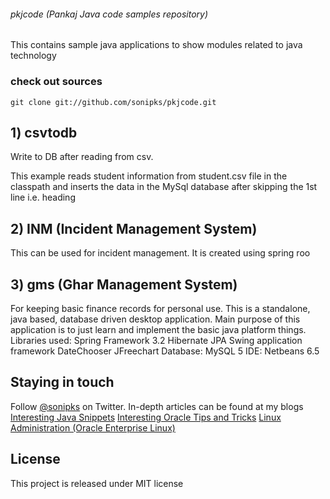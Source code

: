 ###### pkjcode (Pankaj Java code samples repository)

This contains sample java applications to show modules related to java technology

### check out sources
`git clone git://github.com/sonipks/pkjcode.git`

## 1) csvtodb
Write to DB after reading from csv.

This example reads student information from student.csv file in the classpath and inserts the data in the MySql database after skipping the 1st line i.e. heading

## 2) INM (Incident Management System)

This can be used for incident management. It is created using spring roo

## 3) gms (Ghar Management System)

For keeping basic finance records for personal use.
This is a standalone, java based, database driven desktop application. Main purpose of this application is to just learn and implement the basic java platform things.
Libraries used: Spring Framework 3.2 Hibernate JPA Swing application framework DateChooser JFreechart
Database: MySQL 5 IDE: Netbeans 6.5


## Staying in touch
Follow [@sonipks][] on Twitter. In-depth 
articles can be found at my blogs 
[Interesting Java Snippets][]
[Interesting Oracle Tips and Tricks][]
[Linux Administration (Oracle Enterprise Linux)][]

## License
This project is released under MIT license

[pkjcode]: https://github.com/sonipks/pkjcode.git
[@sonipks]: https://twitter.com/sonipks
[Interesting Java Snippets]: http://funjavapk.blogspot.in/
[Interesting Oracle Tips and Tricks]: http://funoraclepk.blogspot.in/
[Linux Administration (Oracle Enterprise Linux)]: http://oelpankaj.blogspot.in/
